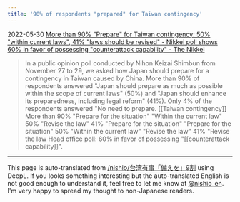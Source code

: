 ```yaml
---
title: '90% of respondents "prepared" for Taiwan contingency'
---
```


2022-05-30
[More than 90% "Prepare" for Taiwan contingency: 50% "within current laws", 41% "laws should be revised" - Nikkei poll shows 60% in favor of possessing "counterattack capability" - The Nikkei](https://www.nikkei.com/article/DGKKZO61241160Q2A530C2PE8000/)
> In a public opinion poll conducted by Nihon Keizai Shimbun from November 27 to 29, we asked how Japan should prepare for a contingency in Taiwan caused by China. More than 90% of respondents answered "Japan should prepare as much as possible within the scope of current laws" (50%) and "Japan should enhance its preparedness, including legal reform" (41%). Only 4% of the respondents answered "No need to prepare.
[[Taiwan contingency]] More than 90% "Prepare for the situation" "Within the current law" 50% "Revise the law" 41% "Prepare for the situation" "Prepare for the situation" 50% "Within the current law" "Revise the law" 41% "Revise the law
Head office poll: 60% in favor of possessing "[[counterattack capability]]".

---
This page is auto-translated from [/nishio/台湾有事「備えを」9割](https://scrapbox.io/nishio/台湾有事「備えを」9割) using DeepL. If you looks something interesting but the auto-translated English is not good enough to understand it, feel free to let me know at [@nishio_en](https://twitter.com/nishio_en). I'm very happy to spread my thought to non-Japanese readers.